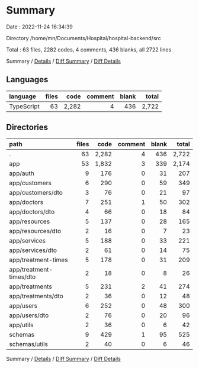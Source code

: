 # Summary

Date : 2022-11-24 16:34:39

Directory /home/mn/Documents/Hospital/hospital-backend/src

Total : 63 files,  2282 codes, 4 comments, 436 blanks, all 2722 lines

Summary / [Details](details.md) / [Diff Summary](diff.md) / [Diff Details](diff-details.md)

## Languages
| language | files | code | comment | blank | total |
| :--- | ---: | ---: | ---: | ---: | ---: |
| TypeScript | 63 | 2,282 | 4 | 436 | 2,722 |

## Directories
| path | files | code | comment | blank | total |
| :--- | ---: | ---: | ---: | ---: | ---: |
| . | 63 | 2,282 | 4 | 436 | 2,722 |
| app | 53 | 1,832 | 3 | 339 | 2,174 |
| app/auth | 9 | 176 | 0 | 31 | 207 |
| app/customers | 6 | 290 | 0 | 59 | 349 |
| app/customers/dto | 3 | 76 | 0 | 21 | 97 |
| app/doctors | 7 | 251 | 1 | 50 | 302 |
| app/doctors/dto | 4 | 66 | 0 | 18 | 84 |
| app/resources | 5 | 137 | 0 | 28 | 165 |
| app/resources/dto | 2 | 16 | 0 | 7 | 23 |
| app/services | 5 | 188 | 0 | 33 | 221 |
| app/services/dto | 2 | 61 | 0 | 14 | 75 |
| app/treatment-times | 5 | 178 | 0 | 31 | 209 |
| app/treatment-times/dto | 2 | 18 | 0 | 8 | 26 |
| app/treatments | 5 | 231 | 2 | 41 | 274 |
| app/treatments/dto | 2 | 36 | 0 | 12 | 48 |
| app/users | 6 | 252 | 0 | 48 | 300 |
| app/users/dto | 2 | 76 | 0 | 20 | 96 |
| app/utils | 2 | 36 | 0 | 6 | 42 |
| schemas | 9 | 429 | 1 | 95 | 525 |
| schemas/utils | 2 | 40 | 0 | 6 | 46 |

Summary / [Details](details.md) / [Diff Summary](diff.md) / [Diff Details](diff-details.md)